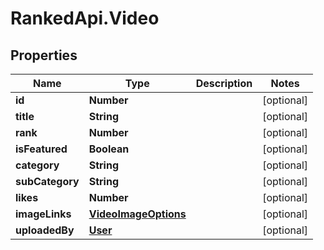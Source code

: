 # RankedApi.Video

## Properties
Name | Type | Description | Notes
------------ | ------------- | ------------- | -------------
**id** | **Number** |  | [optional] 
**title** | **String** |  | [optional] 
**rank** | **Number** |  | [optional] 
**isFeatured** | **Boolean** |  | [optional] 
**category** | **String** |  | [optional] 
**subCategory** | **String** |  | [optional] 
**likes** | **Number** |  | [optional] 
**imageLinks** | [**VideoImageOptions**](VideoImageOptions.md) |  | [optional] 
**uploadedBy** | [**User**](User.md) |  | [optional] 


